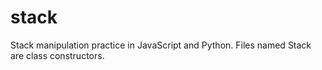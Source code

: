 stack
=====

Stack manipulation practice in JavaScript and Python.
Files named Stack are class constructors.
